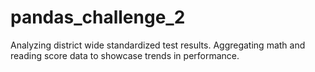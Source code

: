 # pandas_challenge_2
Analyzing district wide standardized test results. Aggregating math and reading score data to showcase trends in performance.
